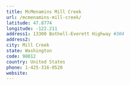 ```yaml
---
title: McMenamins Mill Creek
url: /mcmenamins-mill-creek/
latitude: 47.8774
longitude: -122.211
address1: 13300 Bothell-Everett Highway #304
address2: 
city: Mill Creek
state: Washington
code: 98012
country: United States
phone: 1-425-316-0520
website: 
---
```


